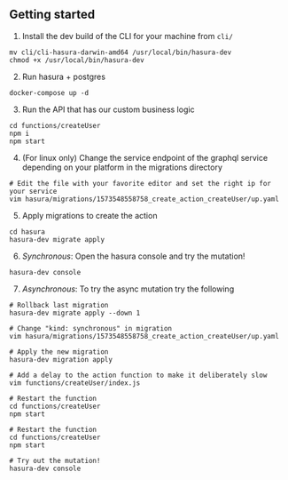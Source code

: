 ## Getting started

1. Install the dev build of the CLI for your machine from `cli/`

```
mv cli/cli-hasura-darwin-amd64 /usr/local/bin/hasura-dev
chmod +x /usr/local/bin/hasura-dev
```

2. Run hasura + postgres

```
docker-compose up -d
```

3. Run the API that has our custom business logic

```
cd functions/createUser
npm i
npm start
```

4. (For linux only) Change the service endpoint of the graphql service depending on your platform
   in the migrations directory

```
# Edit the file with your favorite editor and set the right ip for your service
vim hasura/migrations/1573548558758_create_action_createUser/up.yaml
```

5. Apply migrations to create the action
```
cd hasura
hasura-dev migrate apply
```

6. *Synchronous*: Open the hasura console and try the mutation!
```
hasura-dev console
```

7. *Asynchronous*: To try the async mutation try the following

```
# Rollback last migration
hasura-dev migrate apply --down 1

# Change "kind: synchronous" in migration
vim hasura/migrations/1573548558758_create_action_createUser/up.yaml

# Apply the new migration
hasura-dev migration apply

# Add a delay to the action function to make it deliberately slow
vim functions/createUser/index.js

# Restart the function
cd functions/createUser
npm start

# Restart the function
cd functions/createUser
npm start

# Try out the mutation!
hasura-dev console
```
